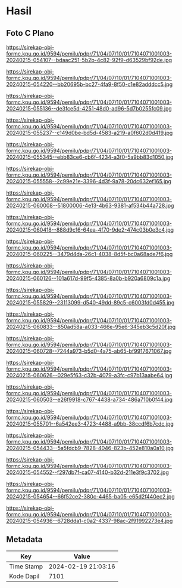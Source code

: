 # Hasil

## Foto C Plano

https://sirekap-obj-formc.kpu.go.id/9594/pemilu/pdpr/71/04/07/10/01/7104071001003-20240215-054107--bdaac251-5b2b-4c82-92f9-d63529bf92de.jpg

https://sirekap-obj-formc.kpu.go.id/9594/pemilu/pdpr/71/04/07/10/01/7104071001003-20240215-054220--bb20695b-bc27-4fa9-8f50-c1e82adddcc5.jpg

https://sirekap-obj-formc.kpu.go.id/9594/pemilu/pdpr/71/04/07/10/01/7104071001003-20240215-055136--de3fce5d-4251-48d0-ad96-5d7b0255fc09.jpg

https://sirekap-obj-formc.kpu.go.id/9594/pemilu/pdpr/71/04/07/10/01/7104071001003-20240215-055237--c149d0be-bd5d-4583-a219-a0f602d0d419.jpg

https://sirekap-obj-formc.kpu.go.id/9594/pemilu/pdpr/71/04/07/10/01/7104071001003-20240215-055345--ebb83ce6-cb6f-4234-a3f0-5a9bb83d1050.jpg

https://sirekap-obj-formc.kpu.go.id/9594/pemilu/pdpr/71/04/07/10/01/7104071001003-20240215-055558--2c99e21e-3396-4d3f-9a78-20dc632ef165.jpg

https://sirekap-obj-formc.kpu.go.id/9594/pemilu/pdpr/71/04/07/10/01/7104071001003-20240215-060008--51800006-4e13-4b63-9381-af534b44a728.jpg

https://sirekap-obj-formc.kpu.go.id/9594/pemilu/pdpr/71/04/07/10/01/7104071001003-20240215-060418--888d9c16-64ea-4f70-9de2-474c03b0e3c4.jpg

https://sirekap-obj-formc.kpu.go.id/9594/pemilu/pdpr/71/04/07/10/01/7104071001003-20240215-060225--3479d4da-26c1-4038-8d5f-bc0a68ade7f6.jpg

https://sirekap-obj-formc.kpu.go.id/9594/pemilu/pdpr/71/04/07/10/01/7104071001003-20240215-060126--101a617d-99f5-4385-8a0b-b920a6809c1a.jpg

https://sirekap-obj-formc.kpu.go.id/9594/pemilu/pdpr/71/04/07/10/01/7104071001003-20240215-055829--23113099-d540-49dd-89c5-c6003fd0d455.jpg

https://sirekap-obj-formc.kpu.go.id/9594/pemilu/pdpr/71/04/07/10/01/7104071001003-20240215-060833--850ad58a-a033-466e-95e6-345eb3c5d20f.jpg

https://sirekap-obj-formc.kpu.go.id/9594/pemilu/pdpr/71/04/07/10/01/7104071001003-20240215-060728--7244a973-b5d0-4a75-ab65-bf9917671067.jpg

https://sirekap-obj-formc.kpu.go.id/9594/pemilu/pdpr/71/04/07/10/01/7104071001003-20240215-060626--029e5f63-c32b-4079-a3fc-c97b13aabe64.jpg

https://sirekap-obj-formc.kpu.go.id/9594/pemilu/pdpr/71/04/07/10/01/7104071001003-20240215-060503--e26f9918-c767-4438-a734-486a710b0f44.jpg

https://sirekap-obj-formc.kpu.go.id/9594/pemilu/pdpr/71/04/07/10/01/7104071001003-20240215-055701--6a542ee3-4723-4488-a9bb-38ccdf6b7cdc.jpg

https://sirekap-obj-formc.kpu.go.id/9594/pemilu/pdpr/71/04/07/10/01/7104071001003-20240215-054433--5a5fdcb9-7828-4046-823b-452e810a0a10.jpg

https://sirekap-obj-formc.kpu.go.id/9594/pemilu/pdpr/71/04/07/10/01/7104071001003-20240215-054552--f297db7f-ca07-4140-b32d-211e3f9c3702.jpg

https://sirekap-obj-formc.kpu.go.id/9594/pemilu/pdpr/71/04/07/10/01/7104071001003-20240215-054654--66f52ce2-380c-4465-ba05-e65d2f440ec2.jpg

https://sirekap-obj-formc.kpu.go.id/9594/pemilu/pdpr/71/04/07/10/01/7104071001003-20240215-054936--6728dda1-c0a2-4337-98ac-2f91992273e4.jpg


## Metadata

| Key        | Value               |
| ---------- | ------------------- |
| Time Stamp | 2024-02-19 21:03:16 |
| Kode Dapil | 7101                |



